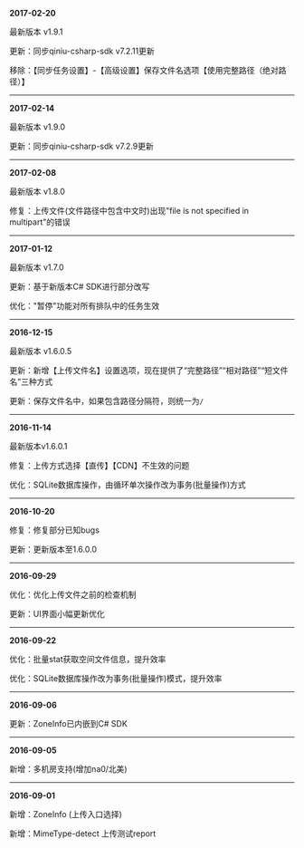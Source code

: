 **2017-02-20**

最新版本 v1.9.1

更新：同步qiniu-csharp-sdk v7.2.11更新

移除：【同步任务设置】-【高级设置】保存文件名选项【使用完整路径（绝对路径）】

* * *

**2017-02-14**

最新版本 v1.9.0

更新：同步qiniu-csharp-sdk v7.2.9更新

* * *

**2017-02-08**

最新版本 v1.8.0

修复：上传文件(文件路径中包含中文时)出现"file is not specified in multipart"的错误

* * *

**2017-01-12**

最新版本 v1.7.0

更新：基于新版本C# SDK进行部分改写

优化："暂停"功能对所有排队中的任务生效

* * *

**2016-12-15**

最新版本 v1.6.0.5

更新：新增【上传文件名】设置选项，现在提供了“完整路径”“相对路径”“短文件名”三种方式

更新：保存文件名中，如果包含路径分隔符，则统一为`/`

* * *

**2016-11-14**

最新版本v1.6.0.1

修复：上传方式选择【直传】【CDN】不生效的问题

优化：SQLite数据库操作，由循环单次操作改为事务(批量操作)方式

* * *

**2016-10-20**

修复：修复部分已知bugs

更新：更新版本至1.6.0.0

* * *

**2016-09-29**

优化：优化上传文件之前的检查机制

更新：UI界面小幅更新优化

* * *

**2016-09-22**

优化：批量stat获取空间文件信息，提升效率

优化：SQLite数据库操作改为事务(批量操作)模式，提升效率

* * *

**2016-09-06**

更新：ZoneInfo已内嵌到C# SDK

* * *

**2016-09-05**

新增：多机房支持(增加na0/北美)

* * *

**2016-09-01**

新增：ZoneInfo (上传入口选择)

新增：MimeType-detect 上传测试report


